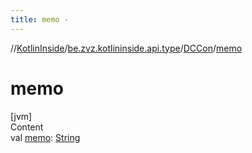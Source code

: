 ```yaml
---
title: memo -
---
```

//[KotlinInside](../../index.md)/[be.zvz.kotlininside.api.type](../index.md)/[DCCon](index.md)/[memo](memo.md)



# memo  
[jvm]  
Content  
val [memo](memo.md): [String](https://kotlinlang.org/api/latest/jvm/stdlib/kotlin/-string/index.html)  



